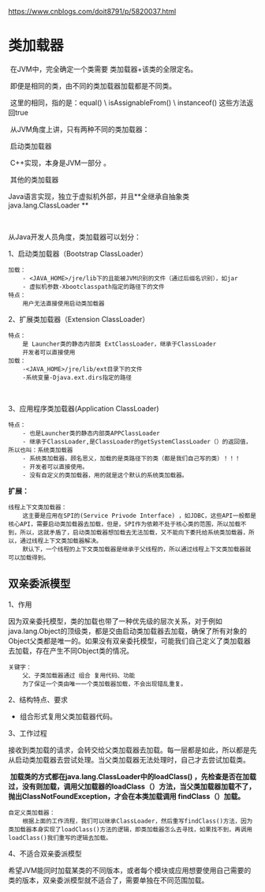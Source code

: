 https://www.cnblogs.com/doit8791/p/5820037.html

# 类加载器

​	在JVM中，完全确定一个类需要 类加载器+该类的全限定名。

​	即便是相同的类，由不同的类加载器加载都是不同类。

​	这里的相同，指的是：equal() \ isAssignableFrom() \ instanceof() 这些方法返回true

​	从JVM角度上讲，只有两种不同的类加载器：

​		启动类加载器

​			C++实现，本身是JVM一部分 。

​		其他的类加载器

​			Java语言实现，独立于虚拟机外部，并且**全继承自抽象类java.lang.ClassLoader **

​	



从Java开发人员角度，类加载器可以划分：

1、启动类加载器（Bootstrap ClassLoader）

```
加载：
	- <JAVA_HOME>/jre/lib下的且能被JVM识别的文件（通过后缀名识别），如jar
	- 虚拟机参数-Xbootclasspath指定的路径下的文件
特点：
	用户无法直接使用启动类加载器
```

2、扩展类加载器（Extension ClassLoader）

```
特点：
	是 Launcher类的静态内部类 ExtClassLoader，继承于ClassLoader	
	开发者可以直接使用
加载：
	-<JAVA_HOME>/jre/lib/ext目录下的文件
	-系统变量-Djava.ext.dirs指定的路径
```

​			

3、应用程序类加载器(Application ClassLoader)		

```
特点：
	- 也是Launcher类的静态内部类APPClassLoader
	- 继承于ClassLoader,是ClassLoader的getSystemClassLoader（）的返回值，所以也叫：系统类加载器
	- 系统类加载器，顾名思义，加载的是类路径下的类（都是我们自己写的类）！！！
	- 开发者可以直接使用。
	- 没有自定义的类加载器，用的就是这个默认的系统类加载器。
```



**扩展：**

```
线程上下文类加载器：
	这主要是应用在SPI的(Service Privode Interface) ，如JDBC，这些API一般都是核心API，需要启动类加载器去加载，但是，SPI作为依赖不处于核心类的范围，所以加载不到，所以，这就矛盾了，启动类加载器想加载去无法加载，又不能向下委托给系统类加载器，所以，通过线程上下文类加载器解决。
	默认下，一个线程的上下文类加载器是继承于父线程的，所以通过线程上下文类加载器就可以加载得到。
```







## 双亲委派模型

1、作用

​	因为双亲委托模型，类的加载也带了一种优先级的层次关系，对于例如java.lang.Object的顶级类，都是交由启动类加载器去加载，确保了所有对象的Object父类都是唯一的。如果没有双亲委托模型，可能我们自己定义了类加载器去加载，存在产生不同Object类的情况。

```
关键字：
	父、子类加载器通过 组合 复用代码、功能
	为了保证一个类由唯一一个类加载器加载，不会出现错乱重复。
```



2、结构特点、要求

  - 组合形式复用父类加载器代码。

3、工作过程

​	接收到类加载的请求，会转交给父类加载器去加载。每一层都是如此，所以都是先从启动类加载器去尝试处理。当父类加载器无法处理时，自己才去尝试加载类。

​	**加载类的方式都在java.lang.ClassLoader中的loadClass() ，先检查是否在加载过，没有则加载，调用父加载器的loadClass（）方法，当父类加载器加载不了，抛出ClassNotFoundException，才会在本类加载调用 findClass（）加载。**

```
自定义类加载器：
	根据上面的工作流程，我们可以继承ClassLoader，然后重写findClass()方法，因为类加载器本身实现了loadClass()方法的逻辑，即类加载器怎么去寻找，如果找不到，再调用loadClass()我们重写的逻辑去加载。
```



4、不适合双亲委派模型

​	希望JVM能同时加载某类的不同版本，或者每个模块或应用想要使用自己需要的类的版本，双亲委派模型就不适合了，需要单独在不同范围加载。